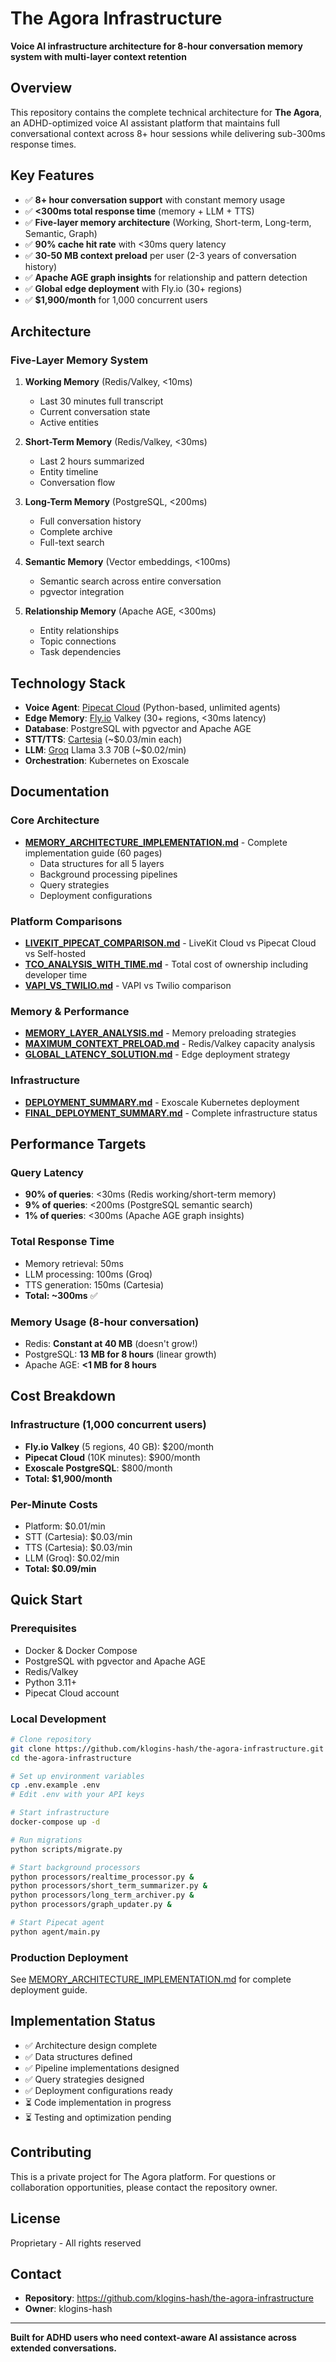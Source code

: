 # The Agora Infrastructure

**Voice AI infrastructure architecture for 8-hour conversation memory system with multi-layer context retention**

## Overview

This repository contains the complete technical architecture for **The Agora**, an ADHD-optimized voice AI assistant platform that maintains full conversational context across 8+ hour sessions while delivering sub-300ms response times.

## Key Features

- ✅ **8+ hour conversation support** with constant memory usage
- ✅ **<300ms total response time** (memory + LLM + TTS)
- ✅ **Five-layer memory architecture** (Working, Short-term, Long-term, Semantic, Graph)
- ✅ **90% cache hit rate** with <30ms query latency
- ✅ **30-50 MB context preload** per user (2-3 years of conversation history)
- ✅ **Apache AGE graph insights** for relationship and pattern detection
- ✅ **Global edge deployment** with Fly.io (30+ regions)
- ✅ **$1,900/month** for 1,000 concurrent users

## Architecture

### Five-Layer Memory System

1. **Working Memory** (Redis/Valkey, <10ms)
   - Last 30 minutes full transcript
   - Current conversation state
   - Active entities

2. **Short-Term Memory** (Redis/Valkey, <30ms)
   - Last 2 hours summarized
   - Entity timeline
   - Conversation flow

3. **Long-Term Memory** (PostgreSQL, <200ms)
   - Full conversation history
   - Complete archive
   - Full-text search

4. **Semantic Memory** (Vector embeddings, <100ms)
   - Semantic search across entire conversation
   - pgvector integration

5. **Relationship Memory** (Apache AGE, <300ms)
   - Entity relationships
   - Topic connections
   - Task dependencies

## Technology Stack

- **Voice Agent**: [Pipecat Cloud](https://www.daily.co/pricing/pipecat-cloud/) (Python-based, unlimited agents)
- **Edge Memory**: [Fly.io](https://fly.io/) Valkey (30+ regions, <30ms latency)
- **Database**: PostgreSQL with pgvector and Apache AGE
- **STT/TTS**: [Cartesia](https://cartesia.ai/) (~$0.03/min each)
- **LLM**: [Groq](https://groq.com/) Llama 3.3 70B (~$0.02/min)
- **Orchestration**: Kubernetes on Exoscale

## Documentation

### Core Architecture
- [**MEMORY_ARCHITECTURE_IMPLEMENTATION.md**](MEMORY_ARCHITECTURE_IMPLEMENTATION.md) - Complete implementation guide (60 pages)
  - Data structures for all 5 layers
  - Background processing pipelines
  - Query strategies
  - Deployment configurations

### Platform Comparisons
- [**LIVEKIT_PIPECAT_COMPARISON.md**](LIVEKIT_PIPECAT_COMPARISON.md) - LiveKit Cloud vs Pipecat Cloud vs Self-hosted
- [**TCO_ANALYSIS_WITH_TIME.md**](TCO_ANALYSIS_WITH_TIME.md) - Total cost of ownership including developer time
- [**VAPI_VS_TWILIO.md**](VAPI_VS_TWILIO.md) - VAPI vs Twilio comparison

### Memory & Performance
- [**MEMORY_LAYER_ANALYSIS.md**](MEMORY_LAYER_ANALYSIS.md) - Memory preloading strategies
- [**MAXIMUM_CONTEXT_PRELOAD.md**](MAXIMUM_CONTEXT_PRELOAD.md) - Redis/Valkey capacity analysis
- [**GLOBAL_LATENCY_SOLUTION.md**](GLOBAL_LATENCY_SOLUTION.md) - Edge deployment strategy

### Infrastructure
- [**DEPLOYMENT_SUMMARY.md**](DEPLOYMENT_SUMMARY.md) - Exoscale Kubernetes deployment
- [**FINAL_DEPLOYMENT_SUMMARY.md**](FINAL_DEPLOYMENT_SUMMARY.md) - Complete infrastructure status

## Performance Targets

### Query Latency
- **90% of queries**: <30ms (Redis working/short-term memory)
- **9% of queries**: <200ms (PostgreSQL semantic search)
- **1% of queries**: <300ms (Apache AGE graph insights)

### Total Response Time
- Memory retrieval: 50ms
- LLM processing: 100ms (Groq)
- TTS generation: 150ms (Cartesia)
- **Total: ~300ms** ✅

### Memory Usage (8-hour conversation)
- Redis: **Constant at 40 MB** (doesn't grow!)
- PostgreSQL: **13 MB for 8 hours** (linear growth)
- Apache AGE: **<1 MB for 8 hours**

## Cost Breakdown

### Infrastructure (1,000 concurrent users)
- **Fly.io Valkey** (5 regions, 40 GB): $200/month
- **Pipecat Cloud** (10K minutes): $900/month
- **Exoscale PostgreSQL**: $800/month
- **Total: $1,900/month**

### Per-Minute Costs
- Platform: $0.01/min
- STT (Cartesia): $0.03/min
- TTS (Cartesia): $0.03/min
- LLM (Groq): $0.02/min
- **Total: $0.09/min**

## Quick Start

### Prerequisites
- Docker & Docker Compose
- PostgreSQL with pgvector and Apache AGE
- Redis/Valkey
- Python 3.11+
- Pipecat Cloud account

### Local Development

```bash
# Clone repository
git clone https://github.com/klogins-hash/the-agora-infrastructure.git
cd the-agora-infrastructure

# Set up environment variables
cp .env.example .env
# Edit .env with your API keys

# Start infrastructure
docker-compose up -d

# Run migrations
python scripts/migrate.py

# Start background processors
python processors/realtime_processor.py &
python processors/short_term_summarizer.py &
python processors/long_term_archiver.py &
python processors/graph_updater.py &

# Start Pipecat agent
python agent/main.py
```

### Production Deployment

See [MEMORY_ARCHITECTURE_IMPLEMENTATION.md](MEMORY_ARCHITECTURE_IMPLEMENTATION.md) for complete deployment guide.

## Implementation Status

- ✅ Architecture design complete
- ✅ Data structures defined
- ✅ Pipeline implementations designed
- ✅ Query strategies designed
- ✅ Deployment configurations ready
- ⏳ Code implementation in progress
- ⏳ Testing and optimization pending

## Contributing

This is a private project for The Agora platform. For questions or collaboration opportunities, please contact the repository owner.

## License

Proprietary - All rights reserved

## Contact

- **Repository**: https://github.com/klogins-hash/the-agora-infrastructure
- **Owner**: klogins-hash

---

**Built for ADHD users who need context-aware AI assistance across extended conversations.**

